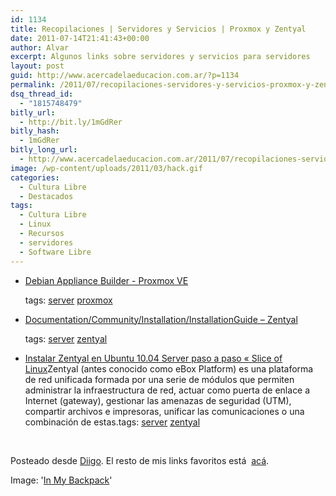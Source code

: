 ```yaml
---
id: 1134
title: Recopilaciones | Servidores y Servicios | Proxmox y Zentyal
date: 2011-07-14T21:41:43+00:00
author: Alvar
excerpt: Algunos links sobre servidores y servicios para servidores
layout: post
guid: http://www.acercadelaeducacion.com.ar/?p=1134
permalink: /2011/07/recopilaciones-servidores-y-servicios-proxmox-y-zentyal/
dsq_thread_id:
  - "1815748479"
bitly_url:
  - http://bit.ly/1mGdRer
bitly_hash:
  - 1mGdRer
bitly_long_url:
  - http://www.acercadelaeducacion.com.ar/2011/07/recopilaciones-servidores-y-servicios-proxmox-y-zentyal/
image: /wp-content/uploads/2011/03/hack.gif
categories:
  - Cultura Libre
  - Destacados
tags:
  - Cultura Libre
  - Linux
  - Recursos
  - servidores
  - Software Libre
---
```

<ul class="diigo-linkroll">
	<li>
<p class="diigo-link"><a href="http://pve.proxmox.com/wiki/Debian_Appliance_Builder">Debian Appliance Builder - Proxmox VE</a></p>
<p class="diigo-tags">tags: <a href="http://www.diigo.com/user/amaciel/server">server</a> <a href="http://www.diigo.com/user/amaciel/proxmox">proxmox</a></p>
</li>
	<li>
<p class="diigo-link"><a href="http://trac.zentyal.org/wiki/Documentation/Community/Installation/InstallationGuide?redirectedfrom=Document%2FDocumentation%2FInstallationGuide">Documentation/Community/Installation/InstallationGuide – Zentyal</a></p>
<p class="diigo-tags">tags: <a href="http://www.diigo.com/user/amaciel/server">server</a> <a href="http://www.diigo.com/user/amaciel/zentyal">zentyal</a></p>
</li>
</ul>
<ul>
	<li><a href="http://sliceoflinux.com/2010/09/30/instalar-zentyal-en-ubuntu-server-paso-a-paso">Instalar Zentyal en Ubuntu 10.04 Server paso a paso « Slice of Linux</a>Zentyal (antes conocido como eBox Platform) es una plataforma de red unificada formada por una serie de módulos que permiten administrar la infraestructura de red, actuar como puerta de enlace a Internet (gateway), gestionar las amenazas de seguridad (UTM), compartir archivos e impresoras, unificar las comunicaciones o una combinación de estas.tags: <a href="http://www.diigo.com/user/amaciel/server">server</a> <a href="http://www.diigo.com/user/amaciel/zentyal">zentyal</a></li>
</ul>
&nbsp;

Posteado desde <a href="http://www.diigo.com">Diigo</a>. El resto de mis links favoritos está  <a href="http://www.diigo.com/user/amaciel">acá</a>.

Image: '<a href="http://www.flickr.com/photos/67637588@N00/1043510993">In My Backpack</a>'